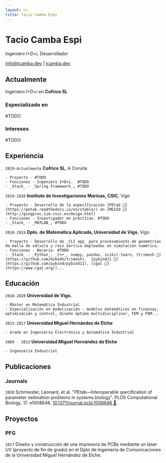 ```yaml
---
layout: cv
title: Tacio Camba Espi
---
```

# Tacio Camba Espi
Ingeniero I+D+i, Desarrollador

<div id="webaddress">
<a href="mailto:info@tcamba.dev">info@tcamba.dev</a>
| <a href="https://tcamba.dev">tcamba.dev</a>
</div>


## Actualmente

Ingeniero I+D+i en __Cofrico SL__

### Especializado en

#TODO


### Intereses

#TODO


## Experiencia

`2019-Actualmente`
__Cofrico SL__, A Coruña
  
    - Proyecto - #TODO
    - Funciones - Ingeniero I+D+i.  #TODO
    - _Stack_ - _Spring Framework_, #TODO

`2019-2020`
__Instituto de Investigaciones Marinas, CSIC__, Vigo
  
    - Proyecto - Desarrollo de la especificación [PEtab 🔗](https://petab.readthedocs.io/en/stable/) en [MEIGO 🔗](http://gingproc.iim.csic.es/meigo.html)
    - Funciones - Investigador en prácticas. #TODO
    - _Stack_ - _MATLAB_, #TODO

`2018-2019`
__Dpto. de Matemática Aplicada, Universidad de Vigo__, Vigo
  
    - Proyecto - Desarrollo de _CLI app_ para procesamiento de geometrías de malla de válvula y raiz aórtica empleadas en simulación numérica.
    - Funciones - Becario. #TODO
    - _Stack_ - _Python_, _C++_, numpy, pandas, scikit-learn, [trimesh 🔗](https://github.com/mikedh/trimesh),  [pybind11 🔗](https://github.com/pybind/pybind11), [cgal 🔗](https://www.cgal.org/)...

## Educación

`2018-2020`
__Universidad de Vigo.__

    - Máster en Matemática Industrial
    - Especialización en modelización - modelos matemáticos en finanzas, optimización y control, diseño óptimo multidisciplinar, FEM y FDM...

`2013-2017`
__Universidad Miguel Hernández de Elche__

    - Grado en Ingeniería Electrónica y Automática Industrial

`2009 - 2013`
__Universidad Miguel Hernández de Elche__

    - Ingeniería Industrial


## Publicaciones

### Journals

`2020`
Schmiester, Leonard, et al. "PEtab—Interoperable specification of parameter estimation problems in systems biology". PLOS Computational Biology. 17. e1008646. [10.1371/journal.pcbi.1008646 🔗](https://journals.plos.org/ploscompbiol/article?id=10.1371/journal.pcbi.1008646).


## Proyectos

### PFG

`2017` Diseño y construcción de una impresora de PCBs mediante un láser UV (proyecto de fin de grado) en el Dpto de Ingeniería de Comunicaciones de la Universidad Miguel Hernández de Elche.    